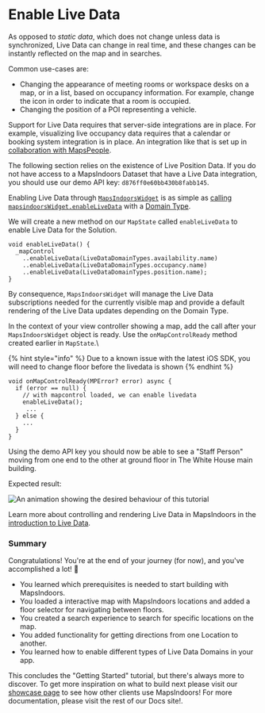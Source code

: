 # Enable Live Data

As opposed to _static data_, which does not change unless data is synchronized, Live Data can change in real time, and these changes can be instantly reflected on the map and in searches.

Common use-cases are:

* Changing the appearance of meeting rooms or workspace desks on a map, or in a list, based on occupancy information. For example, change the icon in order to indicate that a room is occupied.
* Changing the position of a POI representing a vehicle.

Support for Live Data requires that server-side integrations are in place. For example, visualizing live occupancy data requires that a calendar or booking system integration is in place. An integration like that is set up in [collaboration with MapsPeople](https://www.mapspeople.com/mapsindoors-integrations/).

The following section relies on the existence of Live Position Data. If you do not have access to a MapsIndoors Dataset that have a Live Data integration, you should use our demo API key: `d876ff0e60bb430b8fabb145`.

Enabling Live Data through [`MapsIndoorsWidget`](https://pub.dev/documentation/mapsindoors\_googlemaps/latest/mapsindoors/MapsIndoorsWidget-class.html) is as simple as [calling `mapsindoorsWidget.enableLiveData`](https://pub.dev/documentation/mapsindoors\_googlemaps/latest/mapsindoors/MapsIndoorsWidget/enableLiveData.html) with a [Domain Type](https://pub.dev/documentation/mapsindoors\_googlemaps/latest/mapsindoors/LiveDataDomainTypes.html).

We will create a new method on our `MapState` called `enableLiveData` to enable Live Data for the Solution.

```
void enableLiveData() {
  _mapControl
    ..enableLiveData(LiveDataDomainTypes.availability.name)
    ..enableLiveData(LiveDataDomainTypes.occupancy.name)
    ..enableLiveData(LiveDataDomainTypes.position.name);
}
```

By consequence, `MapsIndoorsWidget` will manage the Live Data subscriptions needed for the currently visible map and provide a default rendering of the Live Data updates depending on the Domain Type.

In the context of your view controller showing a map, add the call after your `MapsIndoorsWidget` object is ready. Use the `onMapControlReady` method created earlier in `MapState`.\


{% hint style="info" %}
Due to a known issue with the latest iOS SDK, you will need to change floor before the livedata is shown
{% endhint %}

```
void onMapControlReady(MPError? error) async {
  if (error == null) {
    // with mapcontrol loaded, we can enable livedata
    enableLiveData();
     ...
  } else {
    ...
  }
}
```

Using the demo API key you should now be able to see a "Staff Person" moving from one end to the other at ground floor in The White House main building.

Expected result:

![An animation showing the desired behaviour of this tutorial](https://docs.mapsindoors.com/img/getting-started/flutter\_livedata.gif)

Learn more about controlling and rendering Live Data in MapsIndoors in the [introduction to Live Data](https://docs.mapsindoors.com/live-data-intro/).

### Summary[​](https://docs.mapsindoors.com/getting-started/flutter/livedata#summary) <a href="#summary" id="summary"></a>

Congratulations! You're at the end of your journey (for now), and you've accomplished a lot! 🎉

* You learned which prerequisites is needed to start building with MapsIndoors.
* You loaded a interactive map with MapsIndoors locations and added a floor selector for navigating between floors.
* You created a search experience to search for specific locations on the map.
* You added functionality for getting directions from one Location to another.
* You learned how to enable different types of Live Data Domains in your app.

This concludes the "Getting Started" tutorial, but there's always more to discover. To get more inspiration on what to build next please visit our [showcase page](https://www.mapspeople.com/showcases) to see how other clients use MapsIndoors! For more documentation, please visit the rest of our Docs site!.

[\
](https://docs.mapsindoors.com/getting-started/flutter/directions)
